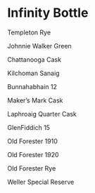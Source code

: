 # Infinity Bottle

Templeton Rye

Johnnie Walker Green

Chattanooga Cask

Kilchoman Sanaig

Bunnahabhain 12

Maker’s Mark Cask

Laphroaig Quarter Cask

GlenFiddich 15

Old Forester 1910

Old Forester 1920

Old Forester Rye&#x20;

Weller Special Reserve
